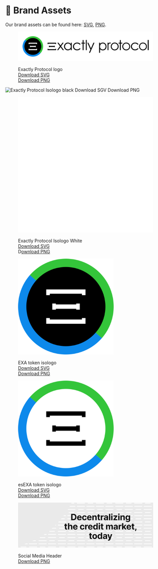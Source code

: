 # 📣 Brand Assets

Our brand assets can be found here: [SVG](https://drive.google.com/drive/folders/1u6KQVrghW8qGpU1cDZBz1ZkBYn5-mIwz?usp=sharing), [PNG](https://drive.google.com/drive/folders/1UairaFzVVL3ffS9AfDN0dkoBksh0CC4N?usp=sharing).

<figure><img src="../.gitbook/assets/Exactly Protocol - Logo.svg" alt=""><figcaption><p>Exactly Protocol logo<br><a href="https://drive.google.com/drive/folders/1u6KQVrghW8qGpU1cDZBz1ZkBYn5-mIwz">Download SVG</a><br><a href="https://drive.google.com/drive/folders/1UairaFzVVL3ffS9AfDN0dkoBksh0CC4N">Download PNG</a></p></figcaption></figure>

![Exactly Protocol Isologo black
Download SGV
Download PNG](<../.gitbook/assets/Isologo - Black.svg>)

<figure><img src="../.gitbook/assets/Exactly isologo white (2).svg" alt=""><figcaption><p>Exactly Protocol Isologo White<br><a href="https://drive.google.com/drive/folders/1u6KQVrghW8qGpU1cDZBz1ZkBYn5-mIwz">Download SVG<br></a>D<a href="https://drive.google.com/drive/folders/1UairaFzVVL3ffS9AfDN0dkoBksh0CC4N">ownload PNG</a></p></figcaption></figure>

<figure><img src="../.gitbook/assets/EXA.svg" alt="" width="300"><figcaption><p>EXA token isologo<br><a href="https://drive.google.com/drive/folders/1u6KQVrghW8qGpU1cDZBz1ZkBYn5-mIwz">Download SVG</a><br><a href="https://drive.google.com/drive/folders/1UairaFzVVL3ffS9AfDN0dkoBksh0CC4N">Download PNG</a></p></figcaption></figure>

<figure><img src="../.gitbook/assets/esEXA (4).svg" alt="" width="300"><figcaption><p>esEXA token isologo<br><a href="https://drive.google.com/file/d/1CC0OpfrV2wPHkUNpItDsnhO9F8UNlk3Z/view?usp=drive_link">Download SVG</a><br><a href="https://drive.google.com/file/d/1yjNsnV1mtymH1lHOAbt6ynFG2s9R3YQ0/view?usp=drive_link">Download PNG</a></p></figcaption></figure>



<figure><img src="../.gitbook/assets/TW - Header.png" alt=""><figcaption><p>Social Media Header<br><a href="https://drive.google.com/file/d/1ukXCNW6rL706pEpWUKTv-K--yNuHy1JO/view?usp=drive_link">Download PNG</a></p></figcaption></figure>

